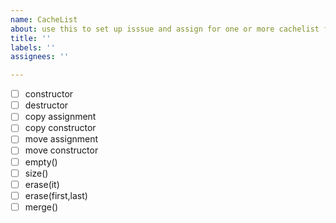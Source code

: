 ```yaml
---
name: CacheList
about: use this to set up isssue and assign for one or more cachelist functions
title: ''
labels: ''
assignees: ''

---
```


- [ ] constructor
- [ ] destructor
- [ ] copy assignment
- [ ] copy constructor
- [ ] move assignment
- [ ] move constructor
- [ ] empty()
- [ ] size()
- [ ] erase(it)
- [ ] erase(first,last)
- [ ] merge()
